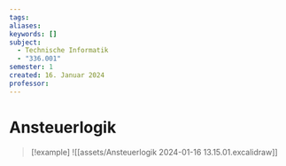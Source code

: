 ```yaml
---
tags: 
aliases: 
keywords: []
subject:
  - Technische Informatik
  - "336.001"
semester: 1
created: 16. Januar 2024
professor:
---
```

 

# Ansteuerlogik

> [!example]
> ![[assets/Ansteuerlogik 2024-01-16 13.15.01.excalidraw]]